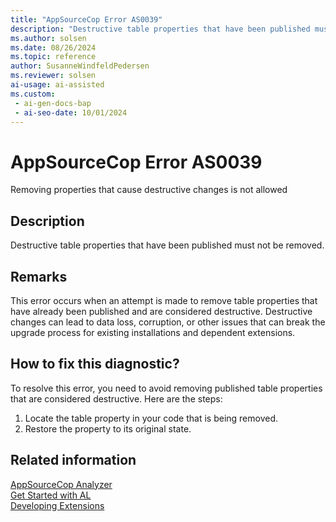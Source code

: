 ```yaml
---
title: "AppSourceCop Error AS0039"
description: "Destructive table properties that have been published must not be removed."
ms.author: solsen
ms.date: 08/26/2024
ms.topic: reference
author: SusanneWindfeldPedersen
ms.reviewer: solsen
ai-usage: ai-assisted
ms.custom:
 - ai-gen-docs-bap
 - ai-seo-date: 10/01/2024
---
```

[//]: # (START>DO_NOT_EDIT)
[//]: # (IMPORTANT:Do not edit any of the content between here and the END>DO_NOT_EDIT.)
[//]: # (Any modifications should be made in the .xml files in the ModernDev repo.)
# AppSourceCop Error AS0039
Removing properties that cause destructive changes is not allowed

## Description
Destructive table properties that have been published must not be removed.

[//]: # (IMPORTANT: END>DO_NOT_EDIT)

## Remarks

This error occurs when an attempt is made to remove table properties that have already been published and are considered destructive. Destructive changes can lead to data loss, corruption, or other issues that can break the upgrade process for existing installations and dependent extensions.

## How to fix this diagnostic?

To resolve this error, you need to avoid removing published table properties that are considered destructive. Here are the steps:

1. Locate the table property in your code that is being removed.
2. Restore the property to its original state.

## Related information  

[AppSourceCop Analyzer](appsourcecop.md)  
[Get Started with AL](../devenv-get-started.md)  
[Developing Extensions](../devenv-dev-overview.md)  